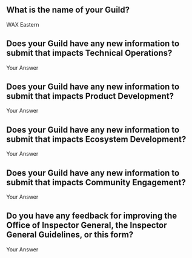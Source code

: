 ## What is the name of your Guild?

WAX Eastern

## Does your Guild have any new information to submit that impacts Technical Operations?

Your Answer

## Does your Guild have any new information to submit that impacts Product Development?

Your Answer

## Does your Guild have any new information to submit that impacts Ecosystem Development?

Your Answer

## Does your Guild have any new information to submit that impacts Community Engagement?

Your Answer

## Do you have any feedback for improving the Office of Inspector General, the Inspector General Guidelines, or this form?

Your Answer
